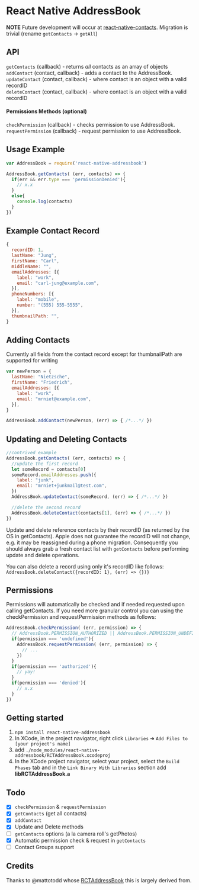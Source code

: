 # React Native AddressBook
**NOTE** Future development will occur at [react-native-contacts](https://github.com/rt2zz/react-native-contacts). Migration is trivial (rename `getContacts` -> `getAll`)

## API
`getContacts` (callback) - returns *all* contacts as an array of objects  
`addContact` (contact, callback) - adds a contact to the AddressBook.  
`updateContact` (contact, callback) - where contact is an object with a valid recordID  
`deleteContact` (contact, callback) - where contact is an object with a valid recordID  

#### Permissions Methods (optional)
`checkPermission` (callback) - checks permission to use AddressBook.  
`requestPermission` (callback) - request permission to use AddressBook.  

## Usage Example
```js
var AddressBook = require('react-native-addressbook')

AddressBook.getContacts( (err, contacts) => {
  if(err && err.type === 'permissionDenied'){
    // x.x
  }
  else{
    console.log(contacts)
  }
})
```

## Example Contact Record
```js
{
  recordID: 1,
  lastName: "Jung",
  firstName: "Carl",
  middleName: "",
  emailAddresses: [{
    label: "work",
    email: "carl-jung@example.com",
  }],
  phoneNumbers: [{
    label: "mobile",
    number: "(555) 555-5555",
  }],
  thumbnailPath: "",
}
```

## Adding Contacts
Currently all fields from the contact record except for thumbnailPath are supported for writing
```js
var newPerson = {
  lastName: "Nietzsche",
  firstName: "Friedrich",
  emailAddresses: [{
    label: "work",
    email: "mrniet@example.com",
  }],
}

AddressBook.addContact(newPerson, (err) => { /*...*/ })
```

## Updating and Deleting Contacts
```js
//contrived example
AddressBook.getContacts( (err, contacts) => {
  //update the first record
  let someRecord = contacts[0]
  someRecord.emailAddresses.push({
    label: "junk",
    email: "mrniet+junkmail@test.com",
  })
  AddressBook.updateContact(someRecord, (err) => { /*...*/ })

  //delete the second record
  AddressBook.deleteContact(contacts[1], (err) => { /*...*/ })
})
```
Update and delete reference contacts by their recordID (as returned by the OS in getContacts). Apple does not guarantee the recordID will not change, e.g. it may be reassigned during a phone migration. Consequently you should always grab a fresh contact list with `getContacts` before performing update and delete operations.

You can also delete a record using only it's recordID like follows: `AddressBook.deleteContact({recordID: 1}, (err) => {})}`

## Permissions
Permissions will automatically be checked and if needed requested upon calling getContacts. If you need more granular control you can using the checkPermission and requestPermission methods as follows:
```js
AddressBook.checkPermission( (err, permission) => {
  // AddressBook.PERMISSION_AUTHORIZED || AddressBook.PERMISSION_UNDEFINED || AddressBook.PERMISSION_DENIED
  if(permission === 'undefined'){
    AddressBook.requestPermission( (err, permission) => {
      // ...
    })
  }
  if(permission === 'authorized'){
    // yay!
  }
  if(permission === 'denied'){
    // x.x
  }
})
```

## Getting started
1. `npm install react-native-addressbook`
2. In XCode, in the project navigator, right click `Libraries` ➜ `Add Files to [your project's name]`
3. add `./node_modules/react-native-addressbook/RCTAddressBook.xcodeproj`
4. In the XCode project navigator, select your project, select the `Build Phases` tab and in the `Link Binary With Libraries` section add **libRCTAddressBook.a**

## Todo
- [x] `checkPermission` & `requestPermission`
- [x] `getContacts` (get all contacts)
- [x] `addContact`
- [x] Update and Delete methods
- [ ] `getContacts` options (a la camera roll's getPhotos)
- [x] Automatic permission check & request in `getContacts`
- [ ] Contact Groups support

## Credits
Thanks to @mattotodd whose [RCTAddressBook](https://github.com/mattotodd/react-native-addressbook-ios) this is largely derived from.
